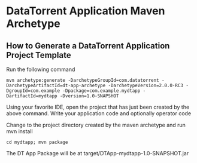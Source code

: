 DataTorrent Application Maven Archetype
=======================================

How to Generate a DataTorrent Application Project Template
----------------------------------------------------------

Run the following command

    mvn archetype:generate -DarchetypeGroupId=com.datatorrent -DarchetypeArtifactId=dt-app-archetype -DarchetypeVersion=2.0.0-RC3 -DgroupId=com.example -Dpackage=com.example.mydtapp -DartifactId=mydtapp -Dversion=1.0-SNAPSHOT

Using your favorite IDE, open the project that has just been created by the above command.
Write your application code and optionally operator code 

Change to the project directory created by the maven archetype and run mvn install

    cd mydtapp; mvn package

The DT App Package will be at target/DTApp-mydtapp-1.0-SNAPSHOT.jar
